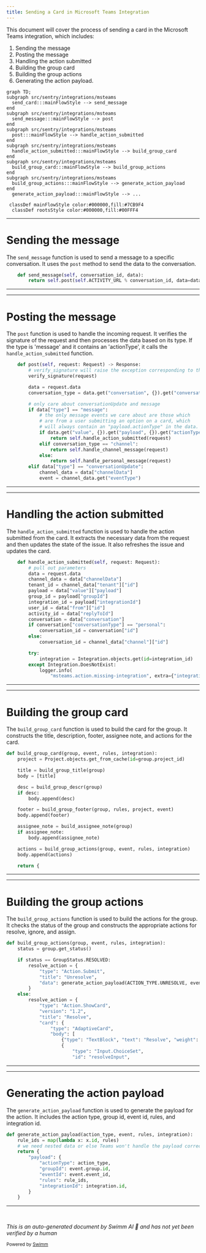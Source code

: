 ```yaml
---
title: Sending a Card in Microsoft Teams Integration
---
```

This document will cover the process of sending a card in the Microsoft Teams integration, which includes:

1. Sending the message
2. Posting the message
3. Handling the action submitted
4. Building the group card
5. Building the group actions
6. Generating the action payload.

```mermaid
graph TD;
subgraph src/sentry/integrations/msteams
  send_card:::mainFlowStyle --> send_message
end
subgraph src/sentry/integrations/msteams
  send_message:::mainFlowStyle --> post
end
subgraph src/sentry/integrations/msteams
  post:::mainFlowStyle --> handle_action_submitted
end
subgraph src/sentry/integrations/msteams
  handle_action_submitted:::mainFlowStyle --> build_group_card
end
subgraph src/sentry/integrations/msteams
  build_group_card:::mainFlowStyle --> build_group_actions
end
subgraph src/sentry/integrations/msteams
  build_group_actions:::mainFlowStyle --> generate_action_payload
end
  generate_action_payload:::mainFlowStyle --> ...

 classDef mainFlowStyle color:#000000,fill:#7CB9F4
  classDef rootsStyle color:#000000,fill:#00FFF4
```

<SwmSnippet path="/src/sentry/integrations/msteams/client.py" line="44">

---

# Sending the message

The `send_message` function is used to send a message to a specific conversation. It uses the `post` method to send the data to the conversation.

```python
    def send_message(self, conversation_id, data):
        return self.post(self.ACTIVITY_URL % conversation_id, data=data)
```

---

</SwmSnippet>

<SwmSnippet path="/src/sentry/integrations/msteams/webhook.py" line="144">

---

# Posting the message

The `post` function is used to handle the incoming request. It verifies the signature of the request and then processes the data based on its type. If the type is 'message' and it contains an 'actionType', it calls the `handle_action_submitted` function.

```python
    def post(self, request: Request) -> Response:
        # verify_signature will raise the exception corresponding to the error
        verify_signature(request)

        data = request.data
        conversation_type = data.get("conversation", {}).get("conversationType")

        # only care about conversationUpdate and message
        if data["type"] == "message":
            # the only message events we care about are those which
            # are from a user submitting an option on a card, which
            # will always contain an "payload.actionType" in the data.
            if data.get("value", {}).get("payload", {}).get("actionType"):
                return self.handle_action_submitted(request)
            elif conversation_type == "channel":
                return self.handle_channel_message(request)
            else:
                return self.handle_personal_message(request)
        elif data["type"] == "conversationUpdate":
            channel_data = data["channelData"]
            event = channel_data.get("eventType")
```

---

</SwmSnippet>

<SwmSnippet path="/src/sentry/integrations/msteams/webhook.py" line="322">

---

# Handling the action submitted

The `handle_action_submitted` function is used to handle the action submitted from the card. It extracts the necessary data from the request and then updates the state of the issue. It also refreshes the issue and updates the card.

```python
    def handle_action_submitted(self, request: Request):
        # pull out parameters
        data = request.data
        channel_data = data["channelData"]
        tenant_id = channel_data["tenant"]["id"]
        payload = data["value"]["payload"]
        group_id = payload["groupId"]
        integration_id = payload["integrationId"]
        user_id = data["from"]["id"]
        activity_id = data["replyToId"]
        conversation = data["conversation"]
        if conversation["conversationType"] == "personal":
            conversation_id = conversation["id"]
        else:
            conversation_id = channel_data["channel"]["id"]

        try:
            integration = Integration.objects.get(id=integration_id)
        except Integration.DoesNotExist:
            logger.info(
                "msteams.action.missing-integration", extra={"integration_id": integration_id}
```

---

</SwmSnippet>

<SwmSnippet path="/src/sentry/integrations/msteams/card_builder.py" line="591">

---

# Building the group card

The `build_group_card` function is used to build the card for the group. It constructs the title, description, footer, assignee note, and actions for the card.

```python
def build_group_card(group, event, rules, integration):
    project = Project.objects.get_from_cache(id=group.project_id)

    title = build_group_title(group)
    body = [title]

    desc = build_group_descr(group)
    if desc:
        body.append(desc)

    footer = build_group_footer(group, rules, project, event)
    body.append(footer)

    assignee_note = build_assignee_note(group)
    if assignee_note:
        body.append(assignee_note)

    actions = build_group_actions(group, event, rules, integration)
    body.append(actions)

    return {
```

---

</SwmSnippet>

<SwmSnippet path="/src/sentry/integrations/msteams/card_builder.py" line="409">

---

# Building the group actions

The `build_group_actions` function is used to build the actions for the group. It checks the status of the group and constructs the appropriate actions for resolve, ignore, and assign.

```python
def build_group_actions(group, event, rules, integration):
    status = group.get_status()

    if status == GroupStatus.RESOLVED:
        resolve_action = {
            "type": "Action.Submit",
            "title": "Unresolve",
            "data": generate_action_payload(ACTION_TYPE.UNRESOLVE, event, rules, integration),
        }
    else:
        resolve_action = {
            "type": "Action.ShowCard",
            "version": "1.2",
            "title": "Resolve",
            "card": {
                "type": "AdaptiveCard",
                "body": [
                    {"type": "TextBlock", "text": "Resolve", "weight": "Bolder"},
                    {
                        "type": "Input.ChoiceSet",
                        "id": "resolveInput",
```

---

</SwmSnippet>

<SwmSnippet path="/src/sentry/integrations/msteams/card_builder.py" line="19">

---

# Generating the action payload

The `generate_action_payload` function is used to generate the payload for the action. It includes the action type, group id, event id, rules, and integration id.

```python
def generate_action_payload(action_type, event, rules, integration):
    rule_ids = map(lambda x: x.id, rules)
    # we need nested data or else Teams won't handle the payload correctly
    return {
        "payload": {
            "actionType": action_type,
            "groupId": event.group.id,
            "eventId": event.event_id,
            "rules": rule_ids,
            "integrationId": integration.id,
        }
    }
```

---

</SwmSnippet>

&nbsp;

*This is an auto-generated document by Swimm AI 🌊 and has not yet been verified by a human*

<SwmMeta version="3.0.0" repo-id="Z2l0aHViJTNBJTNBZGVtby1zZW50cnklM0ElM0Fzd2ltbWlv" repo-name="demo-sentry"><sup>Powered by [Swimm](/)</sup></SwmMeta>
